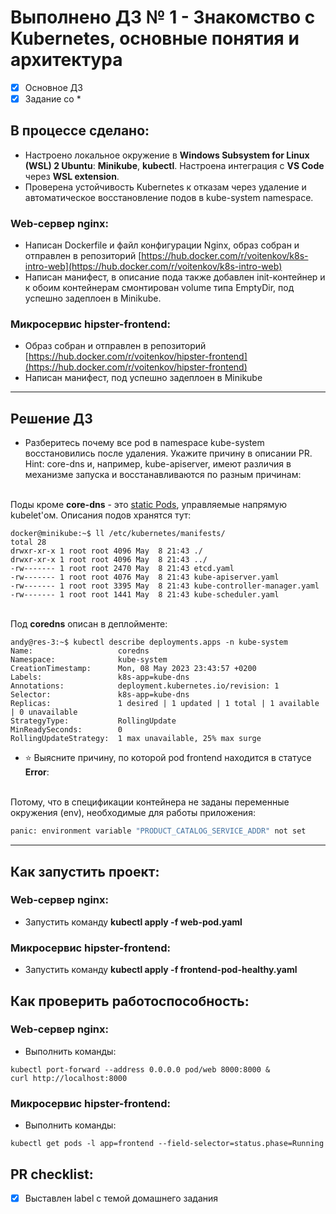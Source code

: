 # Выполнено ДЗ № 1 - Знакомство с Kubernetes, основные понятия и архитектура

 - [x] Основное ДЗ
 - [x] Задание со *

## В процессе сделано:
 - Настроено локальное окружение в **Windows Subsystem for Linux (WSL) 2 Ubuntu**: **Minikube**, **kubectl**. Настроена интеграция с **VS Code** через **WSL extension**.
 - Проверена устойчивость Kubernetes к отказам через удаление и автоматическое восстановление подов в kube-system namespace.
### Web-сервер nginx: 
 - Написан Dockerfile и файл конфигурации Nginx, образ собран и отправлен в репозиторий [https://hub.docker.com/r/voitenkov/k8s-intro-web](https://hub.docker.com/r/voitenkov/k8s-intro-web) 
 - Написан манифест, в описание пода также добавлен init-контейнер и к обоим контейнерам смонтирован volume типа EmptyDir, под успешно задеплоен в Minikube.
### Микросервис hipster-frontend:
 - Образ собран и отправлен в репозиторий [https://hub.docker.com/r/voitenkov/hipster-frontend](https://hub.docker.com/r/voitenkov/hipster-frontend) 
 - Написан манифест, под успешно задеплоен в Minikube
---
## Решение ДЗ
- Разберитесь почему все pod в namespace kube-system восстановились после удаления. Укажите причину в описании PR. Hint: core-dns и, например, kube-apiserver, имеют различия в механизме запуска и восстанавливаются по разным причинам:

\
Поды кроме **core-dns** - это [static Pods](https://kubernetes.io/docs/tasks/configure-pod-container/static-pod/), управляемые напрямую kubelet'ом. Описания подов хранятся тут:
```
docker@minikube:~$ ll /etc/kubernetes/manifests/
total 28
drwxr-xr-x 1 root root 4096 May  8 21:43 ./
drwxr-xr-x 1 root root 4096 May  8 21:43 ../
-rw------- 1 root root 2470 May  8 21:43 etcd.yaml
-rw------- 1 root root 4076 May  8 21:43 kube-apiserver.yaml
-rw------- 1 root root 3395 May  8 21:43 kube-controller-manager.yaml
-rw------- 1 root root 1441 May  8 21:43 kube-scheduler.yaml
```
\
Под **coredns** описан в деплойменте: 
```
andy@res-3:~$ kubectl describe deployments.apps -n kube-system
Name:                   coredns
Namespace:              kube-system
CreationTimestamp:      Mon, 08 May 2023 23:43:57 +0200
Labels:                 k8s-app=kube-dns
Annotations:            deployment.kubernetes.io/revision: 1
Selector:               k8s-app=kube-dns
Replicas:               1 desired | 1 updated | 1 total | 1 available | 0 unavailable
StrategyType:           RollingUpdate
MinReadySeconds:        0
RollingUpdateStrategy:  1 max unavailable, 25% max surge
```
- ⭐ Выясните причину, по которой pod frontend находится в статусе **Error**: 

\
Потому, что в спецификации контейнера не заданы переменные окружения (env), необходимые для работы приложения: 
```sh
panic: environment variable "PRODUCT_CATALOG_SERVICE_ADDR" not set
```
---
## Как запустить проект:
### Web-сервер nginx:
 - Запустить команду **kubectl apply -f web-pod.yaml**
### Микросервис hipster-frontend:
 - Запустить команду **kubectl apply -f frontend-pod-healthy.yaml**

## Как проверить работоспособность:
### Web-сервер nginx:
 - Выполнить команды:
  ```shell
  kubectl port-forward --address 0.0.0.0 pod/web 8000:8000 &
  curl http://localhost:8000
  ```
### Микросервис hipster-frontend:
 - Выполнить команды:
  ```shell
  kubectl get pods -l app=frontend --field-selector=status.phase=Running
  ```
## PR checklist:
 - [x] Выставлен label с темой домашнего задания
